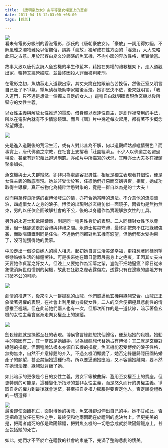 ```yaml
---
title: 《唐朝豪放女》由平等至女權至上的悲劇
date: 2011-04-16 12:03:00 +08:00
tags: [觀影]

---
```


![](//3.bp.blogspot.com/-MDEF6t43uQc/TakU8NUDcGI/AAAAAAAAATM/rMOOKjwuxT0/s350/wyzlt111831.jpg)  
看未有電影分級制的香港電影，邵氏的《唐朝豪放女》。「豪放」一詞用得妙絕，不解風雅之濁物難免以俗觀俗，誤將「豪放」獨解成在性方面的「淫蕩」，大大忽略此詞之古意。用於形容由夏文汐飾演的魚玄機，不拘小節的奔放性格，著實恰當。  
  
故事大致以唐代女詩人魚玄機的半生作藍本，藉她在男權的禮教框架下，走入道觀出家，輾轉又經營妓院，並最終因殺人罪而被判死刑。  
  
在電影之初，魚幼薇走入道觀出家，其丈夫跪在她跟前苦苦挽留，然後正室又明言自己肚子不爭氣，望魚幼薇能助李家繼後香燈。她卻堅決不依，後來就明言，「我入道門，只不過是想做一個獨立自足的女人。」這種自白就明確表現魚玄機以後所堅守的女性主義。  
  
以女性主義與解放女性推進的電影，借身體以表達性自主，是創作裡常用的手法，所以在電影內就有不少情慾鏡頭。而且《唐》片中幾近每次起用，都有著不少概念希望傳達。  
  
![](//2.bp.blogspot.com/-QEsJBvDwqL4/TakaW1G3HCI/AAAAAAAAATk/3WUAN5H-gCk/s320/1.JPG)  
  
先是進入道觀後的荒淫生活，或有人對此甚為不解，何以道觀師姑都縱情聲色？而事實上，唐代佛道之宗教，在社會上支撐著「莊園經濟」。不少人以佛道之名避過稅役，甚至有罪犯藉此避過刑罰。亦如片中所描寫的狀況，其時亦士大夫多在裡頭聚樂娼妓。  
  
魚玄機與士大夫群縱慾，卻非只為處處容忍男性，相反是獨立表現著其個性，便是女性主義的徹底表現。她並非受命於客，任憑他們好惡而交媾與否，相反，她成功取得主導權，真正被物化為純粹泄慾對象的，竟是一群自以為是的士大夫！  
  
然而與萬梓良所演的崔博侯發生的情，亦符合她當時的想法。不介意他的流浪漂泊，四處借女人之身的浪子。博侯的出現對於玄機仿似一面鏡子，兩者均是無拘無束，男的以任俠企圖破解社會的不公，後的以身體作為實現解放女性的工具。  
  
另外的永道士和歐陽鑄鐵，則是同一種男性身份的表現。二人同樣對女性予以尊重，但一樣卻遊走於合禮與非禮之間。永道士每每守禮，最終卻按奈不住把綠翹強姦，而歐陽鑄鐵則同是任俠。不過他們同都對魚玄機有慾望，但他們都太受拘束了，沒可能獲得她的愛慕。  
  
中段走出一個從良嫁人的婦人相思，起初她自言生活美滿幸福，更招惹著同樣盼望眷戀婚嫁生活的綠翹嚮往。可是後來她在節日當眾展露身上之疤痕，正因其丈夫白天要她作貞潔之好女人，但晚上又要她作為淫蕩之輩，豈能不把她逼瘋？節日從來象徵消解世俗慣例的契機，故此在狂歡之際表露傷疤，透露只有在邊緣的處境方有打破不公的可能。  
  
![](//1.bp.blogspot.com/-7M40Lpf84fU/Takahabk2LI/AAAAAAAAATs/rzKDNGrrBt4/s320/2.JPG)  
  
劇情的推進下，後來引入一群搗亂的山賊，他們威逼魚玄機與綠翹交合。山賊正正象徵著男權的表現，在社會上利用權力操縱女性，二人的交合便把極具悲劇性的情感推至極端。但在此前她們兩人也有一次，但那次所作的是一道伏線，暗示著魚玄機的女性主義會逐漸走向女權至上的操縱。  
  
![](//1.bp.blogspot.com/-Ivcwv6C0bgE/TakxIyC6DnI/AAAAAAAAAT4/7BSMKTEUChs/s320/3.JPG)  
  
劍殺綠翹就是操縱至狂的表現。博侯曾言綠翹想找個歸宿，便惹起她的殺機。她動手的原因有二，其一當然是她嫉妒，以為綠翹想代替她占有博侯；其二就是玄機對綠翹的操縱。但兩種說法根本亦源自玄機的操縱，魚玄機能忍受博侯的浪子性格，無拘無束，自然不介意綠翹的介入。不過玄機明顯變了，她否定綠翹歸隱田園結婚產子的願望，甚至禁絕她這種行為，所以要逼迫她墮胎，又不容讓她離開，要不然在她想法裡，綠翹就背叛了她。  
  
如此暗示的更像是今日的女性主義，男女平等被曲解、濫用至女權至上的寶座。但更特別的可能是，這種變化所指涉的並非女性主義，而是悠久而行的男權主義。爭取自身的權力到最後就會迷茫，甚至把自身權力膨脹得要否定他人，否定順從禮教的一切選擇！  
  
![](//1.bp.blogspot.com/-73FMjzu9Mok/Tak1YgZf2NI/AAAAAAAAAUE/8JohB43txTM/s320/4.JPG)  
最後即使面臨死亡，面對博侯的援救，魚玄機卻沒伸出自己的手。她不甘如此，否定把命運放任在男性之手，最終便和他兩兩跪在於禮制的處決台上。但更完美的是，把兩者處死的卻是歐陽鑄鐵，把對魚玄機的一切慾念成就於歐陽鑄鐵身上，甚至包括她的死亡。  
  
如此，她們才不至於亡在禮教的社會約束底下，完滿了整齣悲劇的悽美。
